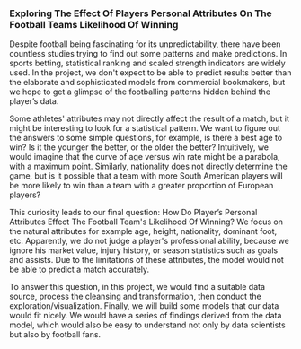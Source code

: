 ### Exploring The Effect Of Players Personal Attributes On The Football Teams Likelihood Of Winning

Despite football being fascinating for its unpredictability, there have been countless studies trying to find out some patterns and make predictions. In sports betting, statistical ranking and scaled strength indicators are widely used. In the project, we don't expect to be able to predict results better than the elaborate and sophisticated models from commercial bookmakers, but we hope to get a glimpse of the footballing patterns hidden behind the player’s data.

Some athletes' attributes may not directly affect the result of a match, but it might be interesting to look for a statistical pattern. We want to figure out the answers to some simple questions, for example, is there a best age to win? Is it the younger the better, or the older the better? Intuitively, we would imagine that the curve of age versus win rate might be a parabola, with a maximum point. Similarly, nationality does not directly determine the game, but is it possible that a team with more South American players will be more likely to win than a team with a greater proportion of European players?

This curiosity leads to our final question: How Do Player’s Personal Attributes Effect The Football Team's Likelihood Of Winning? We focus on the natural attributes for example age, height, nationality, dominant foot, etc. Apparently, we do not judge a player's professional ability, because we ignore his market value, injury history, or season statistics such as goals and assists. Due to the limitations of these attributes, the model would not be able to predict a match accurately.

To answer this question, in this project, we would find a suitable data source, process the cleansing and transformation, then conduct the exploration/visualization. Finally, we will build some models that our data would fit nicely. We would have a series of findings derived from the data model, which would also be easy to understand not only by data scientists but also by football fans.
